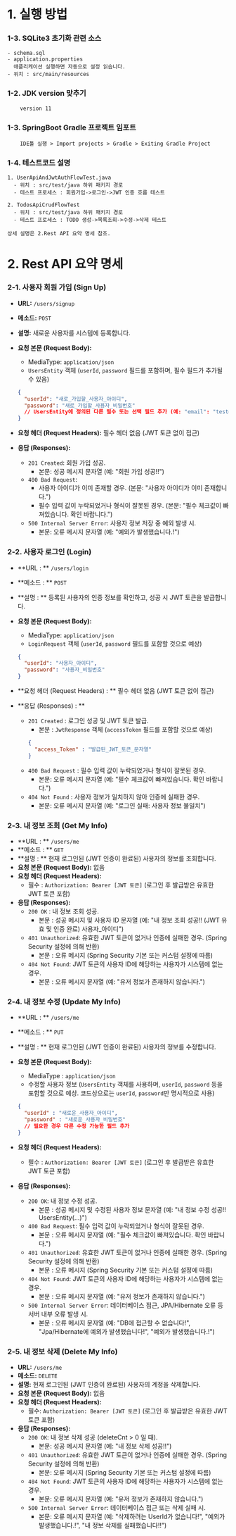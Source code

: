 # 1. 실행 방법
### 1-3. SQLite3 초기화 관련 소스
``` 
- schema.sql
- application.properties 
  애플리케이션 실행하면 자동으로 설정 읽습니다.
- 위치 : src/main/resources
```

### 1-2. JDK version 맞추기
```
	version 11
```

### 1-3. SpringBoot Gradle 프로젝트 임포트
```
	IDE툴 실행 > Import projects > Gradle > Exiting Gradle Project
```

### 1-4. 테스트코드 설명
```
1. UserApiAndJwtAuthFlowTest.java
  - 위치 : src/test/java 하위 패키지 경로
  - 테스트 프로세스 : 회원가입->로그인->JWT 인증 흐름 테스트
  
2. TodosApiCrudFlowTest
  - 위치 : src/test/java 하위 패키지 경로
  - 테스트 프로세스 : TODO 생성->목록조회->수정->삭제 테스트

상세 설명은 2.Rest API 요약 명세 참조.
```

# 2. Rest API 요약 명세

### 2-1. 사용자 회원 가입 (Sign Up)
*   **URL:** `/users/signup`
*   **메소드:** `POST`
*   **설명:** 새로운 사용자를 시스템에 등록합니다.
*   **요청 본문 (Request Body):**
    *   MediaType: `application/json`
    *   `UsersEntity` 객체 (`userId`, `password` 필드를 포함하며, 필수 필드가 추가될 수 있음)

    ```json
    {
      "userId": "새로_가입할_사용자_아이디",
      "password": "새로_가입할_사용자_비밀번호"
      // UsersEntity에 정의된 다른 필수 또는 선택 필드 추가 (예: "email": "test@example.com")
    }
    ```
*   **요청 헤더 (Request Headers):** 필수 헤더 없음 (JWT 토큰 없이 접근)
*   **응답 (Responses):**
    *   `201 Created`: 회원 가입 성공.
        *   본문: 성공 메시지 문자열 (예: "회원 가입 성공!!")
    *   `400 Bad Request`:
        *   사용자 아이디가 이미 존재할 경우. (본문: "사용자 아이디가 이미 존재합니다.")
        *   필수 입력 값이 누락되었거나 형식이 잘못된 경우. (본문: "필수 체크값이 빠져있습니다. 확인 바랍니다.")
    *   `500 Internal Server Error`: 사용자 정보 저장 중 예외 발생 시.
        *   본문: 오류 메시지 문자열 (예: "예외가 발생했습니다.!")



### 2-2. 사용자 로그인 (Login)
*   **URL : ** `/users/login`
*   **메소드 : ** `POST`
*   **설명 : ** 등록된 사용자의 인증 정보를 확인하고, 성공 시 JWT 토큰을 발급합니다.
*   **요청 본문 (Request Body):**
    *   MediaType: `application/json`
    *   `LoginRequest` 객체 (`userId`, `password` 필드를 포함할 것으로 예상)

    ```json
    {
      "userId": "사용자_아이디",
      "password": "사용자_비밀번호"
    }
    ```
*   **요청 헤더 (Request Headers) : ** 필수 헤더 없음 (JWT 토큰 없이 접근)
*   **응답 (Responses) : **
    *   `201 Created` : 로그인 성공 및 JWT 토큰 발급.
        *   본문 : `JwtResponse` 객체 (`accessToken` 필드를 포함할 것으로 예상)
        ```json
        {
          "access_Token" : "발급된_JWT_토큰_문자열"
        }
        ```
    *   `400 Bad Request` : 필수 입력 값이 누락되었거나 형식이 잘못된 경우.
        *   본문: 오류 메시지 문자열 (예: "필수 체크값이 빠져있습니다. 확인 바랍니다.")
    *   `404 Not Found` : 사용자 정보가 일치하지 않아 인증에 실패한 경우.
        *   본문: 오류 메시지 문자열 (예: "로그인 실패: 사용자 정보 불일치")
        

### 2-3. 내 정보 조회 (Get My Info)
*   **URL : ** `/users/me`
*   **메소드 : ** `GET`
*   **설명 : ** 현재 로그인된 (JWT 인증이 완료된) 사용자의 정보를 조회합니다.
*   **요청 본문 (Request Body):** 없음
*   **요청 헤더 (Request Headers):**
    *   필수 : `Authorization: Bearer [JWT 토큰]` (로그인 후 발급받은 유효한 JWT 토큰 포함)
*   **응답 (Responses):**
    *   `200 OK` :  내 정보 조회 성공.
        *   본문 : 성공 메시지 및 사용자 ID 문자열 (예: "내 정보 조회 성공!! (JWT 유효 및 인증 완료) 사용자_아이디")
    *   `401 Unauthorized`: 유효한 JWT 토큰이 없거나 인증에 실패한 경우. (Spring Security 설정에 의해 반환)
        *   본문 : 오류 메시지 (Spring Security 기본 또는 커스텀 설정에 따름)
    *   `404 Not Found`: JWT 토큰의 사용자 ID에 해당하는 사용자가 시스템에 없는 경우.
        *   본문 : 오류 메시지 문자열 (예: "유저 정보가 존재하지 않습니다.")


### 2-4. 내 정보 수정 (Update My Info)
*   **URL : ** `/users/me`
*   **메소드 : ** `PUT`
*   **설명 : ** 현재 로그인된 (JWT 인증이 완료된) 사용자의 정보를 수정합니다.
*   **요청 본문 (Request Body):**
    *   MediaType : `application/json`
    *   수정할 사용자 정보 (`UsersEntity` 객체를 사용하며, `userId`, `password` 등을 포함할 것으로 예상. 코드상으로는 `userId`, `password`만 명시적으로 사용)

    ```json
    {
      "userId" : "새로운_사용자_아이디",
      "password" : "새로운_사용자_비밀번호"
      // 필요한 경우 다른 수정 가능한 필드 추가
    }
    ```
*   **요청 헤더 (Request Headers):**
    *   필수 : `Authorization: Bearer [JWT 토큰]` (로그인 후 발급받은 유효한 JWT 토큰 포함)
*   **응답 (Responses):**
    *   `200 OK`: 내 정보 수정 성공.
        *   본문 : 성공 메시지 및 수정된 사용자 정보 문자열 (예: "내 정보 수정 성공!! UsersEntity(...)")
    *   `400 Bad Request`: 필수 입력 값이 누락되었거나 형식이 잘못된 경우.
        *   본문 : 오류 메시지 문자열 (예: "필수 체크값이 빠져있습니다. 확인 바랍니다.")
    *   `401 Unauthorized`: 유효한 JWT 토큰이 없거나 인증에 실패한 경우. (Spring Security 설정에 의해 반환)
        *   본문 : 오류 메시지 (Spring Security 기본 또는 커스텀 설정에 따름)
    *   `404 Not Found`: JWT 토큰의 사용자 ID에 해당하는 사용자가 시스템에 없는 경우.
        *   본문 : 오류 메시지 문자열 (예: "유저 정보가 존재하지 않습니다.")
    *   `500 Internal Server Error`: 데이터베이스 접근, JPA/Hibernate 오류 등 서버 내부 오류 발생 시.
        *   본문 : 오류 메시지 문자열 (예: "DB에 접근할 수 없습니다!", "Jpa/Hibernate에 예외가 발생했습니다!", "예외가 발생했습니다.!")
        

### 2-5. 내 정보 삭제 (Delete My Info)
*   **URL:** `/users/me`
*   **메소드:** `DELETE`
*   **설명:** 현재 로그인된 (JWT 인증이 완료된) 사용자의 계정을 삭제합니다.
*   **요청 본문 (Request Body):** 없음
*   **요청 헤더 (Request Headers):**
    *   필수: `Authorization: Bearer [JWT 토큰]` (로그인 후 발급받은 유효한 JWT 토큰 포함)
*   **응답 (Responses):**
    *   `200 OK`: 내 정보 삭제 성공 (deleteCnt > 0 일 때).
        *   본문: 성공 메시지 문자열 (예: "내 정보 삭제 성공!!")
    *   `401 Unauthorized`: 유효한 JWT 토큰이 없거나 인증에 실패한 경우. (Spring Security 설정에 의해 반환)
        *   본문: 오류 메시지 (Spring Security 기본 또는 커스텀 설정에 따름)
    *   `404 Not Found`: JWT 토큰의 사용자 ID에 해당하는 사용자가 시스템에 없는 경우.
        *   본문: 오류 메시지 문자열 (예: "유저 정보가 존재하지 않습니다.")
    *   `500 Internal Server Error`: 데이터베이스 접근 또는 삭제 실패 시.
        *   본문: 오류 메시지 문자열 (예: "삭제하려는 UserId가 없습니다!", "예외가 발생했습니다.!", "내 정보 삭제를 실패했습니다!!")
